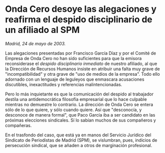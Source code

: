 # Onda Cero desoye las alegaciones y reafirma el despido disciplinario de un afiliado al SPM

*Madrid, 24 de mayo de 2003.*

Las alegaciones presentadas por Francisco García Díaz y por el Comité de Empresa de Onda Cero no han sido suficientes para que la emisora reconsiderase el *despido disciplinario inmediato* de nuestro afiliado, al que la Dirección de Recursos Humanos insiste en atribuir una falta muy grave de "incompatibilidad" y otra grave de "uso de medios de la empresa". Todo ello adornado con un lenguaje de leguleyos que enmascara acusaciones discutibles, inexactitudes y referencias malintencionadas.

Pero lo más inquietante es que la comunicación del despido al trabajador destila una antidemocrática filosofía empresarial que lo hace culpable mientras no demuestre lo contrario. La dirección de Onda Cero se entera sólo de lo que quiere, y sólo cuando quiere. Así que "desconocía, y desconoce de manera formal", que Paco García iba a ser candidato en las próximas elecciones sindicales. Sí lo sabían muchos de sus compañeros y compañeras.

En el trasfondo del caso, que está ya en manos del Servicio Jurídico del Sindicato de Periodistas de Madrid (SPM), se vislumbran, pues, indicios de persecución sindical, que se añaden a otros de marginación profesional.
